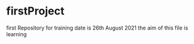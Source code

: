 # firstProject
first Repository for training
date is 26th August 2021
the aim of this file is learning 
